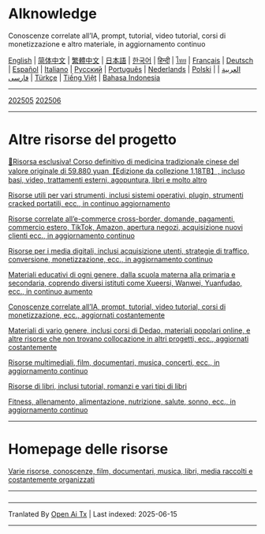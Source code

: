 # AIknowledge
Conoscenze correlate all’IA, prompt, tutorial, video tutorial, corsi di monetizzazione e altro materiale, in aggiornamento continuo


[English](https://openaitx.github.io/view.html?user=mswnlz&project=AIknowledge&lang=en) | [简体中文](https://openaitx.github.io/view.html?user=mswnlz&project=AIknowledge&lang=zh-CN) | [繁體中文](https://openaitx.github.io/view.html?user=mswnlz&project=AIknowledge&lang=zh-TW) | [日本語](https://openaitx.github.io/view.html?user=mswnlz&project=AIknowledge&lang=ja) | [한국어](https://openaitx.github.io/view.html?user=mswnlz&project=AIknowledge&lang=ko) | [हिन्दी](https://openaitx.github.io/view.html?user=mswnlz&project=AIknowledge&lang=hi) | [ไทย](https://openaitx.github.io/view.html?user=mswnlz&project=AIknowledge&lang=th) | [Français](https://openaitx.github.io/view.html?user=mswnlz&project=AIknowledge&lang=fr) | [Deutsch](https://openaitx.github.io/view.html?user=mswnlz&project=AIknowledge&lang=de) | [Español](https://openaitx.github.io/view.html?user=mswnlz&project=AIknowledge&lang=es) | [Italiano](https://openaitx.github.io/view.html?user=mswnlz&project=AIknowledge&lang=it) | [Русский](https://openaitx.github.io/view.html?user=mswnlz&project=AIknowledge&lang=ru) | [Português](https://openaitx.github.io/view.html?user=mswnlz&project=AIknowledge&lang=pt) | [Nederlands](https://openaitx.github.io/view.html?user=mswnlz&project=AIknowledge&lang=nl) | [Polski](https://openaitx.github.io/view.html?user=mswnlz&project=AIknowledge&lang=pl) | [العربية](https://openaitx.github.io/view.html?user=mswnlz&project=AIknowledge&lang=ar) | [فارسی](https://openaitx.github.io/view.html?user=mswnlz&project=AIknowledge&lang=fa) | [Türkçe](https://openaitx.github.io/view.html?user=mswnlz&project=AIknowledge&lang=tr) | [Tiếng Việt](https://openaitx.github.io/view.html?user=mswnlz&project=AIknowledge&lang=vi) | [Bahasa Indonesia](https://openaitx.github.io/view.html?user=mswnlz&project=AIknowledge&lang=id)

------------
[202505](https://raw.githubusercontent.com/mswnlz/AIknowledge/main/202505.md)
[202506](https://raw.githubusercontent.com/mswnlz/AIknowledge/main/202506.md)


---------------
# Altre risorse del progetto

[🎁Risorsa esclusiva! Corso definitivo di medicina tradizionale cinese del valore originale di 59.880 yuan【Edizione da collezione 1,18TB】, incluso basi, video, trattamenti esterni, agopuntura, libri e molto altro](https://github.com/mswnlz/chinese-traditional)

[Risorse utili per vari strumenti, inclusi sistemi operativi, plugin, strumenti cracked portatili, ecc., in continuo aggiornamento](https://github.com/mswnlz/tools)


[Risorse correlate all’e-commerce cross-border, domande, pagamenti, commercio estero, TikTok, Amazon, apertura negozi, acquisizione nuovi clienti ecc., in aggiornamento continuo](https://github.com/mswnlz/cross-border)

[Risorse per i media digitali, inclusi acquisizione utenti, strategie di traffico, conversione, monetizzazione, ecc., in aggiornamento continuo](https://github.com/mswnlz/self-media)

[ Materiali educativi di ogni genere, dalla scuola materna alla primaria e secondaria, coprendo diversi istituti come Xueersi, Wanwei, Yuanfudao, ecc., in continuo aumento](https://github.com/mswnlz/edu-knowlege)

[Conoscenze correlate all’IA, prompt, tutorial, video tutorial, corsi di monetizzazione, ecc., aggiornati costantemente](https://github.com/mswnlz/AIknowledge)

[Materiali di vario genere, inclusi corsi di Dedao, materiali popolari online, e altre risorse che non trovano collocazione in altri progetti, ecc., aggiornati costantemente](https://github.com/mswnlz/curriculum)

[Risorse multimediali, film, documentari, musica, concerti, ecc., in aggiornamento continuo](https://github.com/mswnlz/movies)

[Risorse di libri, inclusi tutorial, romanzi e vari tipi di libri](https://github.com/mswnlz/book)


[Fitness, allenamento, alimentazione, nutrizione, salute, sonno, ecc., in aggiornamento continuo](https://github.com/mswnlz/healthy)


---------------

# Homepage delle risorse
[Varie risorse, conoscenze, film, documentari, musica, libri, media raccolti e costantemente organizzati](https://github.com/mswnlz)

---------------


###

---

Tranlated By [Open Ai Tx](https://github.com/OpenAiTx/OpenAiTx) | Last indexed: 2025-06-15

---